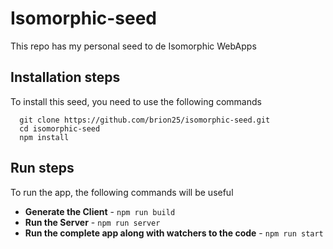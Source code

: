 # Isomorphic-seed

This repo has my personal seed to de Isomorphic WebApps

## Installation steps

To install this seed, you need to use the following commands

``` shell
  git clone https://github.com/brion25/isomorphic-seed.git
  cd isomorphic-seed
  npm install
```

## Run steps

To run the app, the following commands will be useful

- **Generate the Client** - `npm run build`
- **Run the Server** - `npm run server`
- **Run the complete app along with watchers to the code** - `npm run start`
